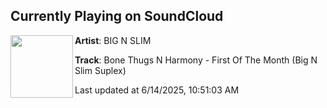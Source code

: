 ## Currently Playing on SoundCloud

[<img align="left" width="100" src="https://i1.sndcdn.com/artworks-mp49Q4LiTXXjW19c-yYUBXQ-t500x500.png">](https://soundcloud.com/bignslim/firstofthemonth)

**Artist**: BIG N SLIM 

**Track**: Bone Thugs N Harmony - First Of The Month (Big N Slim Suplex)

Last updated at 6/14/2025, 10:51:03 AM

